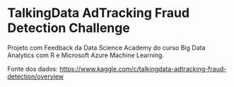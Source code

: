 # TalkingData AdTracking Fraud Detection Challenge
Projeto com Feedback da Data Science Academy do curso Big Data Analytics com R e Microsoft Azure Machine Learning.

Fonte dos dados: https://www.kaggle.com/c/talkingdata-adtracking-fraud-detection/overview
